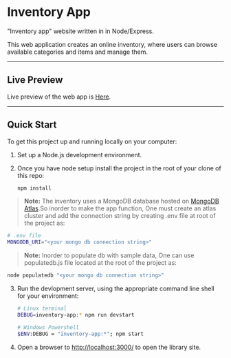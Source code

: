 # Inventory App

"Inventory app" website written in in Node/Express.

This web application creates an online inventory, where users can browse available categories and items and manage them.

---

## Live Preview

Live preview of the web app is [Here](https://pradip-inventory-app.glitch.me/inventory).

---

## Quick Start

To get this project up and running locally on your computer:

1. Set up a Node.js development environment.
2. Once you have node setup install the project in the root of your clone of this repo:

   ```bash
   npm install
   ```

> **Note:** The inventory uses a MongoDB database hosted on [MongoDB Atlas](https://www.mongodb.com/cloud/atlas).So inorder to make the app function, One must create an atlas cluster and add the connection string by creating .env file at root of the project as:

```bash
# .env file
MONGODB_URI="<your mongo db connection string>"
```

> **Note:** Inorder to populate db with sample data, One can use populatedb.js file located at the root of the project as:

```bash
node populatedb "<your mongo db connection string>"
```

3. Run the devlopment server, using the appropriate command line shell for your environment:

   ```bash
   # Linux terminal
   DEBUG=inventory-app:* npm run devstart

   # Windows Powershell
   $ENV:DEBUG = "inventory-app:*"; npm start
   ```

4. Open a browser to <http://localhost:3000/> to open the library site.
